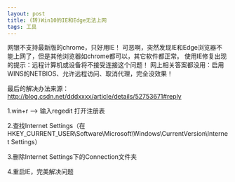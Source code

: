```yaml
---
layout: post
title: (转)Win10的IE和Edge无法上网
tags: 工具
---
```


网银不支持最新版的chrome，只好用IE！ 
可恶啊，突然发现IE和Edge浏览器不能上网了，但是其他浏览器如chrome都可以，其它软件都正常。 
使用IE修复出现的提示：远程计算机或设备将不接受连接这个问题！ 
网上相关答案都没用：启用WINS的NETBIOS、允许远程访问、取消代理，完全没效果！

最后的解决办法来源：http://blog.csdn.net/dddxxxx/article/details/52753671#reply 

1.win+r –> 输入regedit 打开注册表 

2.查找Internet Settings（在HKEY_CURRENT_USER\Software\Microsoft\Windows\CurrentVersion\Internet Settings） 

3.删除Internet Settings下的Connection文件夹 

4.重启IE，完美解决问题
